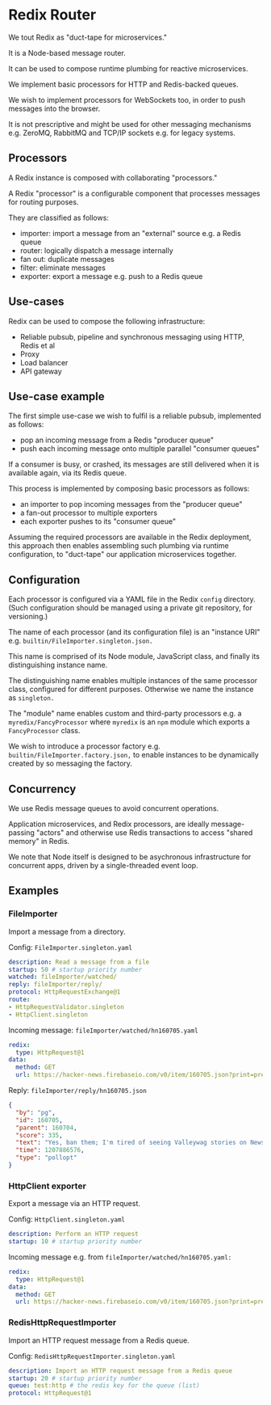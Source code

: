 
# Redix Router

We tout Redix as "duct-tape for microservices."

It is a Node-based message router.

It can be used to compose runtime plumbing for reactive microservices.

We implement basic processors for HTTP and Redis-backed queues.

We wish to implement processors for WebSockets too, in order to push messages into the browser.

It is not prescriptive and might be used for other messaging mechanisms e.g. ZeroMQ, RabbitMQ and TCP/IP sockets e.g. for legacy systems.


## Processors

A Redix instance is composed with collaborating "processors."

A Redix "processor" is a configurable component that processes messages for routing purposes.

They are classified as follows:
- importer: import a message from an "external" source e.g. a Redis queue
- router: logically dispatch a message internally
- fan out: duplicate messages
- filter: eliminate messages
- exporter: export a message e.g. push to a Redis queue


## Use-cases

Redix can be used to compose the following infrastructure:
- Reliable pubsub, pipeline and synchronous messaging using HTTP, Redis et al
- Proxy
- Load balancer
- API gateway


## Use-case example  

The first simple use-case we wish to fulfil is a reliable pubsub, implemented as follows:
- pop an incoming message from a Redis "producer queue"
- push each incoming message onto multiple parallel "consumer queues"

If a consumer is busy, or crashed, its messages are still delivered when it is available again, via its Redis queue.

This process is implemented by composing basic processors as follows:
- an importer to pop incoming messages from the "producer queue"
- a fan-out processor to multiple exporters
- each exporter pushes to its "consumer queue"

Assuming the required processors are available in the Redix deployment, this approach then enables assembling such plumbing via runtime configuration, to "duct-tape" our application microservices together.


## Configuration

Each processor is configured via a YAML file in the Redix `config` directory. (Such configuration should be managed using a private git repository, for versioning.)

The name of each processor (and its configuration file) is an "instance URI" e.g. `builtin/FileImporter.singleton.json.`

This name is comprised of its Node module, JavaScript class, and finally its distinguishing instance name.

The distinguishing name enables multiple instances of the same processor class, configured for different purposes. Otherwise we name the instance as `singleton.`

The "module" name enables custom and third-party processors e.g. a `myredix/FancyProcessor` where `myredix` is an `npm` module which exports a `FancyProcessor` class.

We wish to introduce a processor factory e.g. `builtin/FileImporter.factory.json,` to enable instances to be dynamically created by so messaging the factory.


## Concurrency

We use Redis message queues to avoid concurrent operations.

Application microservices, and Redix processors, are ideally message-passing "actors" and otherwise use Redis transactions to access "shared memory" in Redis.

We note that Node itself is designed to be asychronous infrastructure for concurrent apps, driven by a single-threaded event loop.


## Examples

### FileImporter

Import a message from a directory.

Config: `FileImporter.singleton.yaml`
```yaml
description: Read a message from a file
startup: 50 # startup priority number
watched: fileImporter/watched/
reply: fileImporter/reply/
protocol: HttpRequestExchange@1
route:
- HttpRequestValidator.singleton
- HttpClient.singleton
```

Incoming message: `fileImporter/watched/hn160705.yaml`
```yaml
redix:
  type: HttpRequest@1
data:
  method: GET
  url: https://hacker-news.firebaseio.com/v0/item/160705.json?print=pretty
```

Reply: `fileImporter/reply/hn160705.json`
```json
{
  "by": "pg",
  "id": 160705,
  "parent": 160704,
  "score": 335,
  "text": "Yes, ban them; I'm tired of seeing Valleywag stories on News.YC.",
  "time": 1207886576,
  "type": "pollopt"
}
```

### HttpClient exporter

Export a message via an HTTP request.

Config: `HttpClient.singleton.yaml`
```yaml
description: Perform an HTTP request
startup: 10 # startup priority number
```

Incoming message e.g. from `fileImporter/watched/hn160705.yaml:`
```yaml
redix:
  type: HttpRequest@1
data:
  method: GET
  url: https://hacker-news.firebaseio.com/v0/item/160705.json?print=pretty
```

### RedisHttpRequestImporter

Import an HTTP request message from a Redis queue.

Config: `RedisHttpRequestImporter.singleton.yaml`
```yaml
description: Import an HTTP request message from a Redis queue
startup: 20 # startup priority number
queue: test:http # the redis key for the queue (list)
protocol: HttpRequest@1
```
